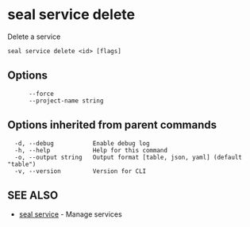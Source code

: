 # seal service delete

Delete a service

```
seal service delete <id> [flags]
```

## Options

```
      --force                 
      --project-name string   
```

## Options inherited from parent commands

```
  -d, --debug           Enable debug log
  -h, --help            Help for this command
  -o, --output string   Output format [table, json, yaml] (default "table")
  -v, --version         Version for CLI
```

## SEE ALSO

* [seal service](seal_service)	 - Manage services

